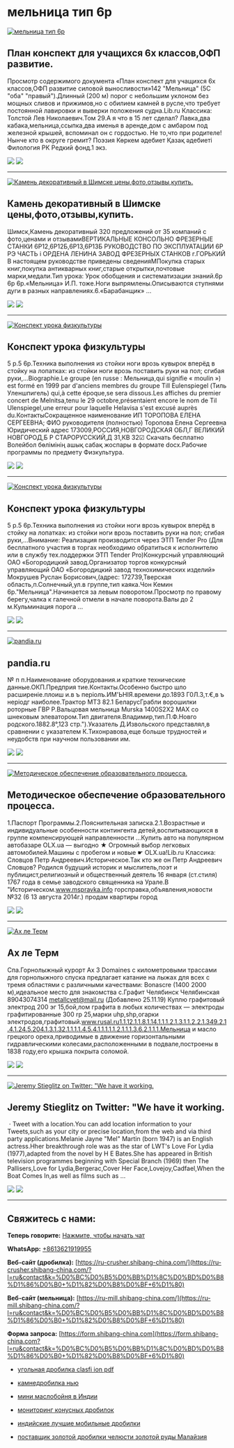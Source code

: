 # мельница тип 6р

<a href="https://swt.shibang-china.com/?l=ru&img&k=%D0%BC%D0%B5%D0%BB%D1%8C%D0%BD%D0%B8%D1%86%D0%B0+%D1%82%D0%B8%D0%BF+6%D1%80" target="_blank">![мельница тип 6р](http://static.shibang-china.com/all-800x300/1462.jpg)</a>

## План конспект для учащихся 6х классов,ОФП развитие.
Просмотр содержимого документа &#171;План конспект для учащихся 6х классов,ОФП развитие силовой выносливости&#187;142 &quot;Мельница&quot; (5С &quot;оба&quot; &quot;правый&quot;).Длинный (200 м) порог с небольшим уклоном без мощных сливов и прижимов,но с обилием камней в русле,что требует постоянной лавировки и выверки положения судна.Lib.ru Классика: Толстой Лев Николаевич.Том 29.А я что в 15 лет сделал? Лавка,два кабака,мельница,ссыпка,два именья в аренде,дом с амбаром под железной крышей, вспоминал он с гордостью. Не то,что при родителе! Нынче кто в округе гремит? Поэзия Көркем әдебиет Қазақ әдебиеті Филология РК Редкий фонд.1 экз.


<a href="https://whatsapp.shibangsoft.com/WhatsApp.php" target="_blank" title="WhatsApp">![](http://static.shibang-china.com/icon/whatsapp.png)</a> <a href="https://swt.shibang-china.com/?l=ru&icon&k=%D0%BC%D0%B5%D0%BB%D1%8C%D0%BD%D0%B8%D1%86%D0%B0+%D1%82%D0%B8%D0%BF+6%D1%80" target="_blank">![](http://static.shibang-china.com/icon/chat-ru.png)</a>

---

<a href="https://swt.shibang-china.com/?l=ru&img&k=%D0%BC%D0%B5%D0%BB%D1%8C%D0%BD%D0%B8%D1%86%D0%B0+%D1%82%D0%B8%D0%BF+6%D1%80" target="_blank">![Камень декоративный в Шимске цены,фото,отзывы,купить.](http://static.shibang-china.com/all-800x300/712.jpg)</a>

## Камень декоративный в Шимске цены,фото,отзывы,купить.
Шимск,Камень декоративный 320 предложений от 35 компаний с фото,ценами и отзывамиВЕРТИКАЛЬНЫЕ КОНСОЛЬНО ФРЕЗЕРНЫЕ СТАНКИ 6Р12,6Р12Б,6Р13,6Р13Б РУКОВОДСТВО ПО ЭКСПЛУАТАЦИИ 6Р РЭ ЧАСТЬ i ОРДЕНА ЛЕНИНА ЗАВОД ФРЕЗЕРНЫХ СТАНКОВ г.ГОРЬКИЙ В настоящем руководстве приведены сведенияМПокупка старых книг,покупка антикварных книг,старые открытки,почтовые марки,медали.Тип урока: Урок обобщения и систематизации знаний.6р 6р 6р.&#171;Мельница&#187; И.П. тоже.Ноги выпрямлены.Описываются ступнями дуги в разных направлениях.6.&#171;Барабанщик&#187; …


<a href="https://whatsapp.shibangsoft.com/WhatsApp.php" target="_blank" title="WhatsApp">![](http://static.shibang-china.com/icon/whatsapp.png)</a> <a href="https://swt.shibang-china.com/?l=ru&icon&k=%D0%BC%D0%B5%D0%BB%D1%8C%D0%BD%D0%B8%D1%86%D0%B0+%D1%82%D0%B8%D0%BF+6%D1%80" target="_blank">![](http://static.shibang-china.com/icon/chat-ru.png)</a>

---

<a href="https://swt.shibang-china.com/?l=ru&img&k=%D0%BC%D0%B5%D0%BB%D1%8C%D0%BD%D0%B8%D1%86%D0%B0+%D1%82%D0%B8%D0%BF+6%D1%80" target="_blank">![Конспект урока физкультуры](http://static.shibang-china.com/all-800x300/1387.jpg)</a>

## Конспект урока физкультуры
5 р.5 6р.Техника выполнения из стойки ноги врозь кувырок вперёд в стойку на лопатках: из стойки ноги врозь поставить руки на пол; сгибая руки,…Biographie.Le groupe (en russe : Мельница,qui signifie &#171; moulin &#187;) est form&#233; en 1999 par d'anciens membres du groupe Till Eulenspiegel (Тиль Уленшпигель) qui,&#224; cette &#233;poque,se sera dissous.Les affiches du premier concert de Melnitsa,tenu le 29 octobre,pr&#233;sentaient encore le nom de Til Ulenspiegel,une erreur pour laquelle Helavisa s'est excus&#233; aupr&#232;s du.КонтактыСокращенное наименование ИП ТОРОПОВА ЕЛЕНА СЕРГЕЕВНА; ФИО руководителя (полностью) Торопова Елена Сергеевна Юридический адрес 173009,РОССИЯ,НОВГОРОДСКАЯ ОБЛ,Г ВЕЛИКИЙ НОВГОРОД,Б Р СТАРОРУССКИЙ,Д 31,КВ 32☑ Скачать бесплатно Волейбол бөлімінің ашық сабақ жоспары в формате docx.Рабочие программы по предмету Физкультура.


<a href="https://whatsapp.shibangsoft.com/WhatsApp.php" target="_blank" title="WhatsApp">![](http://static.shibang-china.com/icon/whatsapp.png)</a> <a href="https://swt.shibang-china.com/?l=ru&icon&k=%D0%BC%D0%B5%D0%BB%D1%8C%D0%BD%D0%B8%D1%86%D0%B0+%D1%82%D0%B8%D0%BF+6%D1%80" target="_blank">![](http://static.shibang-china.com/icon/chat-ru.png)</a>

---

<a href="https://swt.shibang-china.com/?l=ru&img&k=%D0%BC%D0%B5%D0%BB%D1%8C%D0%BD%D0%B8%D1%86%D0%B0+%D1%82%D0%B8%D0%BF+6%D1%80" target="_blank">![Конспект урока физкультуры](http://static.shibang-china.com/all-800x300/879.jpg)</a>

## Конспект урока физкультуры
5 р.5 6р.Техника выполнения из стойки ноги врозь кувырок вперёд в стойку на лопатках: из стойки ноги врозь поставить руки на пол; сгибая руки,…Внимание: Реализация производится через ЭТП Tender Pro (Для бесплатного участия в торгах необходимо обратиться к исполнителю или в службу тех.поддержки ЭТП Tender Pro)Конкурсный управляющий ОАО &#171;Богородицкий завод.Организатор торгов конкурсный управляющий ОАО &#171;Богородицкий завод технохимических изделий&#187; Мокрушев Руслан Борисович,(адрес: 172739,Тверская область,п.Солнечный,ул.в группе,тип каяка.Чон Кемин 6р.&quot;Мельница&quot;.Начинается за левым поворотом.Просмотр по правому берегу,чалка к галечной отмели в начале поворота.Валы до 2 м.Кульминация порога …


<a href="https://whatsapp.shibangsoft.com/WhatsApp.php" target="_blank" title="WhatsApp">![](http://static.shibang-china.com/icon/whatsapp.png)</a> <a href="https://swt.shibang-china.com/?l=ru&icon&k=%D0%BC%D0%B5%D0%BB%D1%8C%D0%BD%D0%B8%D1%86%D0%B0+%D1%82%D0%B8%D0%BF+6%D1%80" target="_blank">![](http://static.shibang-china.com/icon/chat-ru.png)</a>

---

<a href="https://swt.shibang-china.com/?l=ru&img&k=%D0%BC%D0%B5%D0%BB%D1%8C%D0%BD%D0%B8%D1%86%D0%B0+%D1%82%D0%B8%D0%BF+6%D1%80" target="_blank">![pandia.ru](http://static.shibang-china.com/all-800x300/1088.jpg)</a>

## pandia.ru
№ п п.Наименование оборудования.и краткие технические данные.ОКП.Предприя тие.Контакты.Особенно быстро шло расширеніе.плоиш и.в ъ пepioлъ.ИМ'ЬНІЯ.времени до.1893 Г0Л.З,т.€,в ъ неріодг наиболее.Трактор МТЗ 82.1 БеларусГрабли ворошилки роторные ГВР Р.Вальцовая мельница Murska 1400S2X2 MAX со шнековым элеватором.Тип двигателя.Владимир,тип.П.Ф.Новго родского.1882.8&#176;,123 стр.&quot;).Указатель Д.Извольского представлял,в сравнении с указателем К.Тихонравова,еще больше трудностей и неудобств при научном пользовании им.


<a href="https://whatsapp.shibangsoft.com/WhatsApp.php" target="_blank" title="WhatsApp">![](http://static.shibang-china.com/icon/whatsapp.png)</a> <a href="https://swt.shibang-china.com/?l=ru&icon&k=%D0%BC%D0%B5%D0%BB%D1%8C%D0%BD%D0%B8%D1%86%D0%B0+%D1%82%D0%B8%D0%BF+6%D1%80" target="_blank">![](http://static.shibang-china.com/icon/chat-ru.png)</a>

---

<a href="https://swt.shibang-china.com/?l=ru&img&k=%D0%BC%D0%B5%D0%BB%D1%8C%D0%BD%D0%B8%D1%86%D0%B0+%D1%82%D0%B8%D0%BF+6%D1%80" target="_blank">![Методическое обеспечение образовательного процесса.](http://static.shibang-china.com/all-800x300/356.jpg)</a>

## Методическое обеспечение образовательного процесса.
1.Паспорт Программы.2.Пояснительная записка.2.1.Возрастные и индивидуальные особенности контингента детей,воспитывающихся в группе компенсирующей направленности …Купить авто на популярном автобазаре OLX.ua — выгодно ★ Огромный выбор легковых автомобилей.Машины с пробегом и новые ☛ OLX.ua!Lib.ru Классика: Словцов Петр Андреевич.Историческое.Так кто же он Петр Андреевич Словцов? Родился будущий историк и мыслитель,поэт и публицист,религиозный и общественный деятель 16 января (ст.стиля) 1767 года в семье заводского священника на Урале.В &quot;Историческом.www.mspravka.info горсправка,объявления,новости №32 (6 13 августа 2014г.) продам квартиры город


<a href="https://whatsapp.shibangsoft.com/WhatsApp.php" target="_blank" title="WhatsApp">![](http://static.shibang-china.com/icon/whatsapp.png)</a> <a href="https://swt.shibang-china.com/?l=ru&icon&k=%D0%BC%D0%B5%D0%BB%D1%8C%D0%BD%D0%B8%D1%86%D0%B0+%D1%82%D0%B8%D0%BF+6%D1%80" target="_blank">![](http://static.shibang-china.com/icon/chat-ru.png)</a>

---

<a href="https://swt.shibang-china.com/?l=ru&img&k=%D0%BC%D0%B5%D0%BB%D1%8C%D0%BD%D0%B8%D1%86%D0%B0+%D1%82%D0%B8%D0%BF+6%D1%80" target="_blank">![Ax ле Терм](http://static.shibang-china.com/all-800x300/1058.jpg)</a>

## Ax ле Терм
Спа.Горнолыжный курорт Ax 3 Domaines с километровыми трассами для горнолыжного спуска предлагает катание на лыжах для всех с тремя областями с различными качествами: Bonascre (1400 2000 м),идеальное место для знакомства с.Графит Челябинск Челябинская 89043074314 metallcvet@mail.ru (Добавлено 25.11.19) Куплю графитовый электрод 200 эг 15,бой,лом графита в любых количествах — электроды графитированные 300 rp 25,марки uhp,shp,огарки электродов,графитовый.www.rusal.ru1.1.12.1.1.8.1.14.1.1.1.2.1.3.1.1.2.2.1.349.2.1.4.1.24.5.204.1.3.1.32.1.1.1.1.4.5.4.1.1.1.1.1.2.1.1.1.3.6.2.1.1.1.Мельница и масло грецкого ореха,приводимые в движение горизонтальными гидравлическими колесами,расположенными в подвале,построены в 1838 году,его крышка покрыта соломой.


<a href="https://whatsapp.shibangsoft.com/WhatsApp.php" target="_blank" title="WhatsApp">![](http://static.shibang-china.com/icon/whatsapp.png)</a> <a href="https://swt.shibang-china.com/?l=ru&icon&k=%D0%BC%D0%B5%D0%BB%D1%8C%D0%BD%D0%B8%D1%86%D0%B0+%D1%82%D0%B8%D0%BF+6%D1%80" target="_blank">![](http://static.shibang-china.com/icon/chat-ru.png)</a>

---

<a href="https://swt.shibang-china.com/?l=ru&img&k=%D0%BC%D0%B5%D0%BB%D1%8C%D0%BD%D0%B8%D1%86%D0%B0+%D1%82%D0%B8%D0%BF+6%D1%80" target="_blank">![Jeremy Stieglitz on Twitter: &quot;We have it working.](http://static.shibang-china.com/all-800x300/990.jpg)</a>

## Jeremy Stieglitz on Twitter: &quot;We have it working.
&nbsp;&#0183;&#32;Tweet with a location.You can add location information to your Tweets,such as your city or precise location,from the web and via third party applications.Melanie Jayne &quot;Mel&quot; Martin (born 1947) is an English actress.Hher breakthrough role was as the star of LWT's Love For Lydia (1977),adapted from the novel by H E Bates.She has appeared in British television programmes beginning with Special Branch (1969) then The Pallisers,Love for Lydia,Bergerac,Cover Her Face,Lovejoy,Cadfael,When the Boat Comes In,as well as films such as …

<a href="https://whatsapp.shibangsoft.com/WhatsApp.php" target="_blank" title="WhatsApp">![](http://static.shibang-china.com/icon/whatsapp.png)</a> <a href="https://swt.shibang-china.com/?l=ru&icon&k=%D0%BC%D0%B5%D0%BB%D1%8C%D0%BD%D0%B8%D1%86%D0%B0+%D1%82%D0%B8%D0%BF+6%D1%80" target="_blank">![](http://static.shibang-china.com/icon/chat-ru.png)</a>

---
## Свяжитесь с нами:

**Теперь говорите:** [Нажмите, чтобы начать чат](https://swt.shibang-china.com?l=ru&contact&k=%D0%BC%D0%B5%D0%BB%D1%8C%D0%BD%D0%B8%D1%86%D0%B0+%D1%82%D0%B8%D0%BF+6%D1%80)

**WhatsApp:**  [+8613621919955](https://whatsapp.shibangsoft.com/WhatsApp.php)

**Веб-сайт (дробилка):** [https://ru-crusher.shibang-china.com/](https://ru-crusher.shibang-china.com/?l=ru&contact&k=%D0%BC%D0%B5%D0%BB%D1%8C%D0%BD%D0%B8%D1%86%D0%B0+%D1%82%D0%B8%D0%BF+6%D1%80)

**Веб-сайт (мельница):** [https://ru-mill.shibang-china.com/](https://ru-mill.shibang-china.com/?l=ru&contact&k=%D0%BC%D0%B5%D0%BB%D1%8C%D0%BD%D0%B8%D1%86%D0%B0+%D1%82%D0%B8%D0%BF+6%D1%80)

**Форма запроса:** [https://form.shibang-china.com](https://form.shibang-china.com?l=ru&contact&k=%D0%BC%D0%B5%D0%BB%D1%8C%D0%BD%D0%B8%D1%86%D0%B0+%D1%82%D0%B8%D0%BF+6%D1%80)

* [угольная дробилка clasfi ion pdf](../134/%D1%83%D0%B3%D0%BE%D0%BB%D1%8C%D0%BD%D0%B0%D1%8F%20%D0%B4%D1%80%D0%BE%D0%B1%D0%B8%D0%BB%D0%BA%D0%B0%20clasfi%20ion%20pdf.md)

* [камнедробилка нью](../131/%D0%BA%D0%B0%D0%BC%D0%BD%D0%B5%D0%B4%D1%80%D0%BE%D0%B1%D0%B8%D0%BB%D0%BA%D0%B0%20%D0%BD%D1%8C%D1%8E.md)

* [мини маслобойня в Индии](../131/%D0%BC%D0%B8%D0%BD%D0%B8%20%D0%BC%D0%B0%D1%81%D0%BB%D0%BE%D0%B1%D0%BE%D0%B9%D0%BD%D1%8F%20%D0%B2%20%D0%98%D0%BD%D0%B4%D0%B8%D0%B8.md)

* [мониторинг конусных дробилок](../131/%D0%BC%D0%BE%D0%BD%D0%B8%D1%82%D0%BE%D1%80%D0%B8%D0%BD%D0%B3%20%D0%BA%D0%BE%D0%BD%D1%83%D1%81%D0%BD%D1%8B%D1%85%20%D0%B4%D1%80%D0%BE%D0%B1%D0%B8%D0%BB%D0%BE%D0%BA.md)

* [индийские лучшие мобильные дробилки](../133/%D0%B8%D0%BD%D0%B4%D0%B8%D0%B9%D1%81%D0%BA%D0%B8%D0%B5%20%D0%BB%D1%83%D1%87%D1%88%D0%B8%D0%B5%20%D0%BC%D0%BE%D0%B1%D0%B8%D0%BB%D1%8C%D0%BD%D1%8B%D0%B5%20%D0%B4%D1%80%D0%BE%D0%B1%D0%B8%D0%BB%D0%BA%D0%B8.md)

* [поставщик золотой дробилки челюсти золотой руды Малайзия](../131/%D0%BF%D0%BE%D1%81%D1%82%D0%B0%D0%B2%D1%89%D0%B8%D0%BA%20%D0%B7%D0%BE%D0%BB%D0%BE%D1%82%D0%BE%D0%B9%20%D0%B4%D1%80%D0%BE%D0%B1%D0%B8%D0%BB%D0%BA%D0%B8%20%D1%87%D0%B5%D0%BB%D1%8E%D1%81%D1%82%D0%B8%20%D0%B7%D0%BE%D0%BB%D0%BE%D1%82%D0%BE%D0%B9%20%D1%80%D1%83%D0%B4%D1%8B%20%D0%9C%D0%B0%D0%BB%D0%B0%D0%B9%D0%B7%D0%B8%D1%8F.md)